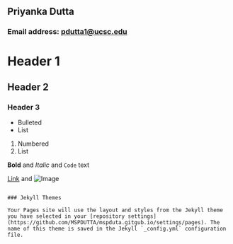 ## Priyanka Dutta

### Email address: pdutta1@ucsc.edu

# Header 1
## Header 2
### Header 3

- Bulleted
- List

1. Numbered
2. List

**Bold** and _Italic_ and `Code` text

[Link](url) and ![Image](src)
```

### Jekyll Themes

Your Pages site will use the layout and styles from the Jekyll theme you have selected in your [repository settings](https://github.com/MSPDUTTA/mspduta.gitgub.io/settings/pages). The name of this theme is saved in the Jekyll `_config.yml` configuration file.

